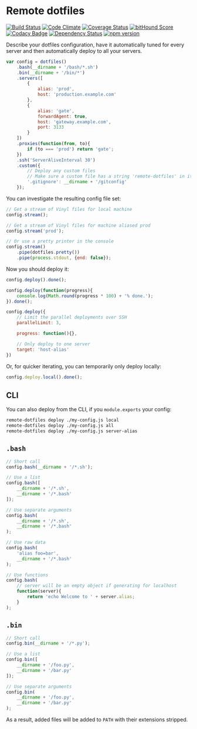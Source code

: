 # Remote dotfiles

[![Build Status](https://travis-ci.org/denis-sokolov/remote-dotfiles.svg?branch=master)](https://travis-ci.org/denis-sokolov/remote-dotfiles)
[![Code Climate](http://img.shields.io/codeclimate/github/denis-sokolov/remote-dotfiles.svg)](https://codeclimate.com/github/denis-sokolov/remote-dotfiles)
[![Coverage Status](https://img.shields.io/coveralls/denis-sokolov/remote-dotfiles.svg)](https://coveralls.io/r/denis-sokolov/remote-dotfiles?branch=master)
[![bitHound Score](https://app.bithound.io/denis-sokolov/remote-dotfiles/badges/score.svg)](http://app.bithound.io/denis-sokolov/remote-dotfiles)
[![Codacy Badge](https://www.codacy.com/project/badge/02b617976a44477e84743a676b83113d)](https://www.codacy.com/app/denis-sokolov/remote-dotfiles)
[![Dependency Status](https://gemnasium.com/denis-sokolov/remote-dotfiles.svg)](https://gemnasium.com/denis-sokolov/remote-dotfiles)
[![npm version](https://img.shields.io/npm/v/remote-dotfiles.svg)](https://www.npmjs.com/package/remote-dotfiles)

Describe your dotfiles configuration, have it automatically tuned for every server and then automatically deploy to all your servers.

```javascript
var config = dotfiles()
    .bash(__dirname + '/bash/*.sh')
    .bin(__dirname + '/bin/*')
    .servers([
        {
            alias: 'prod',
            host: 'production.example.com'
        },
        {
            alias: 'gate',
            forwardAgent: true,
            host: 'gateway.example.com',
            port: 3133
        }
    ])
    .proxies(function(from, to){
        if (to === 'prod') return 'gate';
    })
    .ssh('ServerAliveInterval 30')
    .custom({
        // Deploy any custom files
        // Make sure a custom file has a string 'remote-dotfiles' in it to enable overwriting
        '.gitignore': __dirname + '/gitconfig'
    });
```

You can investigate the resulting config file set:
```javascript
// Get a stream of Vinyl files for local machine
config.stream();

// Get a stream of Vinyl files for machine aliased prod
config.stream('prod');

// Or use a pretty printer in the console
config.stream()
    .pipe(dotfiles.pretty())
    .pipe(process.stdout, {end: false});
```

Now you should deploy it:
```javascript
config.deploy().done();

config.deploy(function(progress){
    console.log(Math.round(progress * 100) + '% done.');
}).done();

config.deploy({
    // Limit the parallel deployments over SSH
    parallelLimit: 3,

    progress: function(){},

    // Only deploy to one server
    target: 'host-alias'
})
```

Or, for quicker iterating, you can temporarily only deploy locally:
```javascript
config.deploy.local().done();
```

## CLI
You can also deploy from the CLI, if you `module.exports` your config:
```bash
remote-dotfiles deploy ./my-config.js local
remote-dotfiles deploy ./my-config.js all
remote-dotfiles deploy ./my-config.js server-alias
```

## `.bash`

```javascript
// Short call
config.bash(__dirname + '/*.sh');

// Use a list
config.bash([
    __dirname + '/*.sh',
    __dirname + '/*.bash'
]);

// Use separate arguments
config.bash(
    __dirname + '/*.sh',
    __dirname + '/*.bash'
);

// Use raw data
config.bash(
    'alias foo=bar',
    __dirname + '/*.bash'
);

// Use functions
config.bash(
    // server will be an empty object if generating for localhost
    function(server){
        return 'echo Welcome to ' + server.alias;
    }
);
```

## `.bin`

```javascript
// Short call
config.bin(__dirname + '/*.py');

// Use a list
config.bin([
    __dirname + '/foo.py',
    __dirname + '/bar.py'
]);

// Use separate arguments
config.bin(
    __dirname + '/foo.py',
    __dirname + '/bar.py'
);
```

As a result, added files will be added to `PATH` with their extensions stripped.
